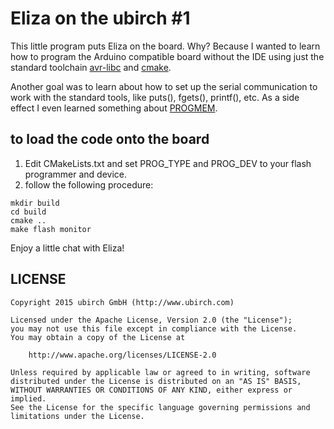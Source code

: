 # Eliza on the ubirch #1

This little program puts Eliza on the board. Why? Because I wanted to learn how to
program the Arduino compatible board without the IDE using just the standard toolchain
[avr-libc](http://www.nongnu.org/avr-libc/) and [cmake](http://www.cmake.org/).

Another goal was to learn about how to set up the serial communication to work with
the standard tools, like puts(), fgets(), printf(), etc. As a side effect I even learned
something about [PROGMEM](http://www.fourwalledcubicle.com/AVRArticles.php).

## to load the code onto the board 

1. Edit CMakeLists.txt and set PROG_TYPE and PROG_DEV to your flash programmer and device.
2. follow the following procedure:

```
mkdir build
cd build
cmake ..
make flash monitor
```

Enjoy a little chat with Eliza!

## LICENSE

    Copyright 2015 ubirch GmbH (http://www.ubirch.com)
    
    Licensed under the Apache License, Version 2.0 (the "License");
    you may not use this file except in compliance with the License.
    You may obtain a copy of the License at
    
        http://www.apache.org/licenses/LICENSE-2.0
    
    Unless required by applicable law or agreed to in writing, software
    distributed under the License is distributed on an "AS IS" BASIS,
    WITHOUT WARRANTIES OR CONDITIONS OF ANY KIND, either express or implied.
    See the License for the specific language governing permissions and
    limitations under the License.

